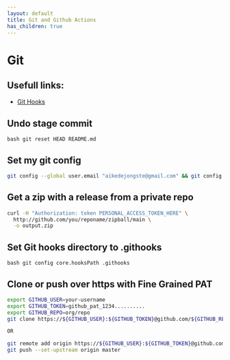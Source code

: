 ```yaml
---
layout: default
title: Git and Github Actions
has_children: true
---
```


# Git

## Usefull links:

* [Git Hooks](https://www.atlassian.com/git/tutorials/git-hooks)

## Undo stage commit
```bash git reset HEAD README.md```

## Set my git config
```bash
git config --global user.email "aikedejongste@gmail.com" && git config --global user.name "Aike de Jongste"
```
## Get a zip with a release from a private repo

```bash
curl -H "Authorization: token PERSONAL_ACCESS_TOKEN_HERE" \
  http://github.com/you/reponame/zipball/main \
  -o output.zip
```

## Set Git hooks directory to .githooks

```bash git config core.hooksPath .githooks```


## Clone or push over https with Fine Grained PAT

```bash
export GITHUB_USER=your-username
export GITHUB_TOKEN=github_pat_1234..........
export GITHUB_REPO=org/repo
git clone https://${GITHUB_USER}:${GITHUB_TOKEN}@github.com/${GITHUB_REPO}

OR

git remote add origin https://${GITHUB_USER}:${GITHUB_TOKEN}@github.com/${GITHUB_REPO}
git push --set-upstream origin master
```
